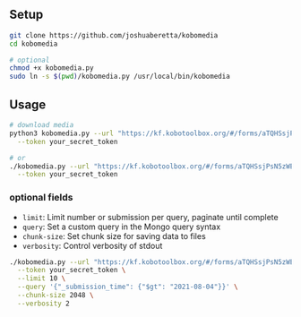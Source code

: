 ## Setup

```bash
git clone https://github.com/joshuaberetta/kobomedia
cd kobomedia

# optional
chmod +x kobomedia.py
sudo ln -s $(pwd)/kobomedia.py /usr/local/bin/kobomedia
```

## Usage

```bash
# download media
python3 kobomedia.py --url "https://kf.kobotoolbox.org/#/forms/aTQHSsjPsN5zWEofd9dKEb/summary" \
  --token your_secret_token

# or
./kobomedia.py --url "https://kf.kobotoolbox.org/#/forms/aTQHSsjPsN5zWEofd9dKEb/summary" \
  --token your_secret_token
```

### optional fields

- `limit`: Limit number or submission per query, paginate until complete
- `query`: Set a custom query in the Mongo query syntax
- `chunk-size`: Set chunk size for saving data to files
- `verbosity`: Control verbosity of stdout

```bash
./kobomedia.py --url "https://kf.kobotoolbox.org/#/forms/aTQHSsjPsN5zWEofd9dKEb/summary" \
  --token your_secret_token \
  --limit 10 \
  --query '{"_submission_time": {"$gt": "2021-08-04"}}' \
  --chunk-size 2048 \
  --verbosity 2
```
